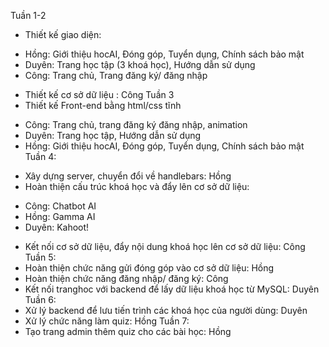 Tuần 1-2
- Thiết kế giao diện:
 + Hồng: Giới thiệu hocAI, Đóng góp, Tuyển dụng, Chính sách bảo mật
 + Duyên: Trang học tập (3 khoá học), Hướng dẫn sử dụng
 + Công: Trang chủ, Trang đăng ký/ đăng nhập
- Thiết kế cơ sở dữ liệu : Công
Tuần 3
- Thiết kế Front-end bằng html/css tĩnh
 + Công: Trang chủ, trang đăng ký đăng nhập, animation
 + Duyên: Trang học tập, Hướng dẫn sử dụng
 + Hồng: Giới thiệu hocAI, Đóng góp, Tuyển dụng, Chính sách bảo mật
Tuần 4: 
- Xây dựng server, chuyển đổi về handlebars: Hồng
- Hoàn thiện cấu trúc khoá học và đẩy lên cơ sở dữ liệu:
 + Công: Chatbot AI
 + Hồng: Gamma AI
 + Duyên: Kahoot!
- Kết nối cơ sở dữ liệu, đẩy nội dung khoá học lên cơ sở dữ liệu: Công
Tuần 5:
- Hoàn thiện chức năng gửi đóng góp vào cơ sở dữ liệu: Hồng
- Hoàn thiện chức năng đăng nhập/ đăng ký: Công
- Kết nối tranghoc với backend để lấy dữ liệu khoá học từ MySQL: Duyên
Tuần 6: 
- Xử lý backend để lưu tiến trình các khoá học của người dùng: Duyên
- Xử lý chức năng làm quiz: Hồng
Tuần 7:
- Tạo trang admin thêm quiz cho các bài học: Hồng


